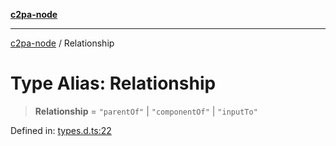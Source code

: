 [**c2pa-node**](../README.md)

***

[c2pa-node](../README.md) / Relationship

# Type Alias: Relationship

> **Relationship** = `"parentOf"` \| `"componentOf"` \| `"inputTo"`

Defined in: [types.d.ts:22](https://github.com/contentauth/c2pa-node-v2/blob/5303c5fd1e9a72d23f327699b48a7620e901a41c/js-src/types.d.ts#L22)
